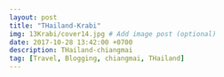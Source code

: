 ```yaml
---
layout: post
title: "THailand-Krabi"
img: 13Krabi/cover14.jpg # Add image post (optional)
date: 2017-10-28 13:42:00 +0700
description: THailand-chiangmai
tag: [Travel, Blogging, chiangmai, THailand]
---
```

